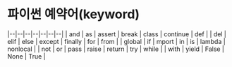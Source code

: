 # 파이썬 예약어(keyword)
|--|--|--|--|--|--|--|
| and | as | assert | break | class | continue | def |
| del | elif | else | except | finally | for | from |
| global | if | mport | in | is | lambda | nonlocal |
| not | or | pass | raise | return | try | while |
| with | yield | False | None | True |
